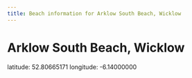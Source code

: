 ```yaml
---
title: Beach information for Arklow South Beach, Wicklow
---
```

# Arklow South Beach, Wicklow 

<div class="location-info">latitude: 52.80665171 longitude: -6.14000000</div>
<div id="met-eireann-warnings"></div>
<div></div>
